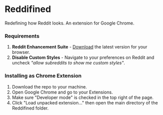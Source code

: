 # Reddifined

Redefining how Reddit looks. An extension for Google Chrome.

### Requirements

1. __Reddit Enhancement Suite__ - [Download](http://redditenhancementsuite.com/) the latest version for your browser.
2. __Disable Custom Styles__ - Navigate to your preferences on Reddit and uncheck _"allow subreddits to show me custom styles"_.

### Installing as Chrome Extension

1. Download the repo to your machine.
2. Open Google Chrome and go to your Extensions.
3. Make sure "Developer mode" is checked in the top right of the page.
4. Click "Load unpacked extension..." then open the main directory of the Reddifined folder.